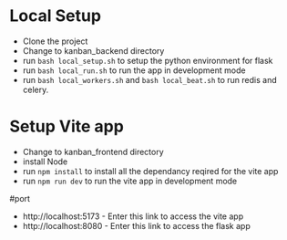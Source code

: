 # Local Setup
- Clone the project
- Change to kanban_backend directory
- run `bash local_setup.sh` to setup the python environment for flask
- run `bash local_run.sh` to run the app in development mode 
- run `bash local_workers.sh` and `bash local_beat.sh` to run redis and celery.


# Setup Vite app
- Change to kanban_frontend directory
- install Node
- run `npm install` to install all the dependancy reqired for the vite app
- run `npm run dev` to run the vite app in development mode

#port
- http://localhost:5173 - Enter this link to access the vite app
- http://localhost:8080 - Enter this link to access the flask app
